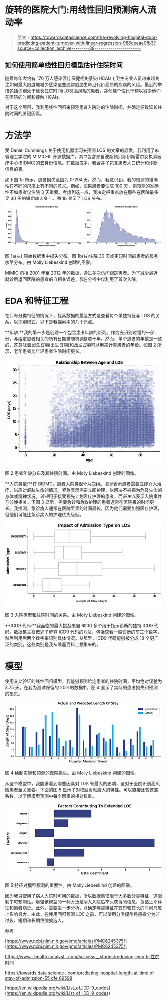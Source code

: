 # 旋转的医院大门:用线性回归预测病人流动率

> 原文：<https://towardsdatascience.com/the-revolving-hospital-door-predicting-patient-turnover-with-linear-regression-986ceeae0fb3?source=collection_archive---------38----------------------->

## 如何使用简单线性回归模型估计住院时间

随着每年大约有 170 万人感染医疗保健相关感染(HCAIs ),卫生专业人员越来越关注如何最大限度地减少感染这些通常威胁生命且代价高昂的疾病的风险。最近的举措包括识别处于延长住院时间(LOS)高风险的患者，并创建个性化干预以减少他们在医院的时间和接触 HCAIs。

对于这个项目，我利用线性回归来预测患者入院时的住院时间，并确定导致延长住院时间的关键因素。

# 方法学

受 Daniel Cummings 关于使用机器学习来预测 LOS 的文章的启发，我利用了麻省理工学院的 MIMIC-III 开源数据库，其中包含来自波斯顿贝斯伊斯雷尔女执事医疗中心(BIDMC)的去身份信息。在数据库中，我合并了包含患者人口统计和诊断信息的表。

如下图 1a 所示，患者损失范围为 0-294 天。然而，我意识到，我的预测的准确性在不同的尺度上有不同的意义。例如，如果患者要住院 100 天，则预测的准确性不如患者仅住院 3 天重要。考虑到这一点，我决定把重点放在那些在医院最多呆 30 天的短期病人身上。图 1b 显示了 LOS 分布。

![](img/5d2968121b6653978f9311b683bc5545.png)

图 1a(左):原始数据集中损失分布。图 1b(右)住院 30 天或更短时间的患者的服务水平分布。由 Molly Liebeskind 创建的图像。

MIMIC 包括 2001 年至 2012 年的数据，通过多次访问跟踪患者。为了减少最近就诊后返回医院的患者的自相关误差，我在分析中仅利用了首次入院。

# EDA 和特征工程

在只有分类特征的情况下，探索数据的最佳方式是查看每个单独特征与 LOS 的关系，以识别模式。以下是我探索中的几个亮点。

**年龄:**我的第一步是创建一个包含患者年龄的新列。作为去识别过程的一部分，与给定患者相关的所有日期被随机调整若干年。然而，单个患者的年数是一致的，这意味着*出生日期*(出生日期)和*出生日期*可以用来计算患者的年龄。如图 2 所示，老年患者比年轻患者住院时间更长。

![](img/000bb4f8e3bccaefdd6cce3c5106557a.png)

图 2:患者年龄分布及其住院时间。由 Molly Liebeskind 创建的图像。

**入院类型:**在 BIDMC，患者入院类型分为四组。*急诊*表示患者需要立即介入治疗，以应对威胁生命的情况。紧急表示需要立即护理，以解决不被视为危及生命的身体或精神状况。*选项*用于接受预先计划医疗护理的患者，而*新生儿*表示入院事件与分娩相关。下图 3 显示，需要急诊和急救护理的患者通常在医院呆的时间更长。我推测，急诊病人通常在医院里呆的时间最长，因为他们需要加强医疗护理，但他们可能比急诊病人的护理优先级低。

![](img/a3e30fc3d85d385b14cd84200b4b495f.png)

图 3:入院类型和住院时间的关系。由 Molly Liebeskind 创建的图像。

**ICD9 代码:**我面临的最大挑战来自 6000 多个用于指示诊断的独特 ICD9 代码。数据集文档概述了解释 ICD9 代码的方法，包括查看一般诊断的前三个数字，然后利用后两个数字来识别具体情况。从那里，ICD9 代码能够被分成 18 个更广泛的类别，这些类别是我从维基百科上搜集来的。

# 模型

使用交叉验证的线性回归模型，我能够预测给定患者的住院时间，平均绝对误差为 3.75 天。在我为测试保留的 20%的数据中，图 4 显示了实际的患者损失和预测的损失。

![](img/cfca5244e1864c0932775b459514749b.png)

图 4:绘制实际和预测的医院损失。由 Molly Liebeskind 创建的图像。

从这个模型中，我能够看到哪些因素对 LOS 有最大的影响，这对于医院识别高风险患者至关重要。下面的图 5 显示了对模型贡献最大的特性。可以直接比较这些系数，以了解模型预测中每个因素的相对权重。

![](img/0acfeaa431f2bd4dc17f8cbf1073f276.png)

图 5:特征对模型预测的重要性。由 Molly Liebeskind 创建的图像。

因为我只使用了病人入院时可用的数据，所以数据集仅限于大多数分类特征，这限制了可预测性。增强该模型的一种方法是纳入入院后不久获得的信息，包括生命体征和患者病史。此外，需要进一步分析，以确定哪些特征在较短和较长的时间尺度上影响最大。由此，在使用回归预测 LOS 之前，可以使用分类模型将患者分为非过夜、短期和长期住院候选人。

参考

[https://www.ncbi.nlm.nih.gov/pmc/articles/PMC6245375/](https://www.ncbi.nlm.nih.gov/pmc/articles/PMC6245375/)

[https://www . health catalyst . com/success _ stories/reducing-length-住院时间](https://www.healthcatalyst.com/success_stories/reducing-length-of-stay-in-hospital)

[https://towards data science . com/predicting-hospital-length-at-time of stay-of-admission-55 dfe 69598](/predicting-hospital-length-of-stay-at-time-of-admission-55dfdfe69598)

[https://en.wikipedia.org/wiki/List_of_ICD-9_codes](https://en.wikipedia.org/wiki/List_of_ICD-9_codes)